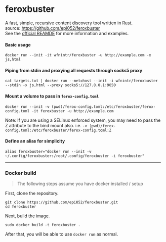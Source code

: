 # feroxbuster
A fast, simple, recursive content discovery tool written in Rust.  
source: <https://github.com/epi052/feroxbuster>  
See the [official REAMDE](https://github.com/epi052/feroxbuster/blob/master/README.md) for more information and examples.  

#### Basic usage

```
docker run --init -it wfnintr/feroxbuster -u http://example.com -x js,html
```

#### Piping from stdin and proxying all requests through socks5 proxy

```
cat targets.txt | docker run --net=host --init -i wfnintr/feroxbuster --stdin -x js,html --proxy socks5://127.0.0.1:9050
```

#### Mount a volume to pass in `ferox-config.toml`

```
docker run --init -v (pwd)/ferox-config.toml:/etc/feroxbuster/ferox-config.toml -it feroxbuster -u http://example.com
```
Note: If you are using a SELinux enforced system, you may need to pass the Z attribute to the bind mount also. i.e. `-v (pwd)/ferox-config.toml:/etc/feroxbuster/ferox-config.toml:Z`

#### Define an alias for simplicity

```
alias feroxbuster="docker run --init -v ~/.config/feroxbuster:/root/.config/feroxbuster -i feroxbuster"
```

---

### Docker build
> The following steps assume you have docker installed / setup

First, clone the repository.

```
git clone https://github.com/epi052/feroxbuster.git
cd feroxbuster
```

Next, build the image.

```
sudo docker build -t feroxbuster .
```

After that, you will be able to use `docker run` as normal.  

